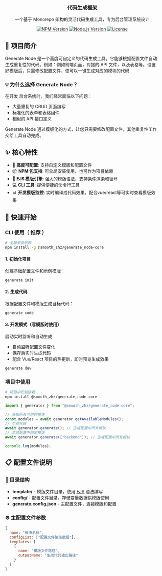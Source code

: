 <div align="center">
  <h3>代码生成框架</h3>
  <p>一个基于 Monorepo 架构的灵活代码生成工具，专为后台管理系统设计</p>
  
  [![NPM Version](https://img.shields.io/npm/v/@smooth_zhz/generate_node-core)](https://www.npmjs.com/package/@smooth_zhz/generate_node-core)
  [![Node.js Version](https://img.shields.io/node/v/@smooth_zhz/generate_node-core)](https://nodejs.org)
  [![License](https://img.shields.io/npm/l/@smooth_zhz/generate_node-core)](LICENSE)
</div>

## 📖 项目简介

Generate Node 是一个高度可自定义的代码生成工具。它能够根据配置文件自动生成重复性的代码。例如：例如前端页面，对接的 API 文件，以及表格等。设置好模版后，只需修改配置文件，便可以一键生成对应的模块的代码

### 💡 为什么选择 Generate Node？

在开发 后台系统时，我们经常面临以下问题：

- 大量重复的 CRUD 页面编写
- 标准化的表单和表格组件
- 相似的 API 接口定义

Generate Node 通过模版化的方式，让您只需要修改配置文件，其他重复性工作交给工具自动完成。

## ✨ 核心特性

- 🔧 **高度可配置**: 支持自定义模版和配置文件
- 📦 **NPM 包支持**: 可全局安装使用，也可作为项目依赖
- 🎨 **EJS 模版引擎**: 强大的模版语法，支持条件渲染和循环
- 💻 **CLI 工具**: 提供便捷的命令行工具
- 📊 **开发模版监控**: 实时编译成代码效果，配合vue/react等可实时查看模版效果

## 🚀 快速开始

### CLI 使用（ 推荐 ）

```bash
# 全局安装依赖
npm install -g @smooth_zhz/generate_node-core
```

#### 1. 初始化项目

创建基础配置文件和示例模版：

```bash
generate init
```

#### 2. 生成代码

根据配置文件和模版生成目标代码：

```bash
generate code
```

#### 3. 开发模式（写模版时使用）

启动实时监听和自动生成

- 自动监听配置文件变化
- 保存后实时生成代码
- 配合 Vue/React 项目的热更新，即时预览生成效果

```bash
generate dev
```

### 项目中使用

```bash
# 项目中安装依赖
npm install @smooth_zhz/generate_node-core
```

```js
import { generator } from "@smooth_zhz/generate_node-core";

// 获取所有可用的模块
const modules = await generator.getAvailableModules();
// 生成代码
await generator.generate(); // 生成配置中所有模块
// 生成配置中指定模块
await generator.generate(["backend"]); // 生成配置中所有模块

console.log(modules);
```

## 📋 配置文件说明

### 📁 目录结构

- **template/** - 模版文件目录，使用 [EJS](https://ejs.bootcss.com/#promo) 语法编写
- **config/** - 配置文件目录，存储变量数据供模版使用
- **generate.config.json** - 主配置文件，连接模版和配置

### ⚙️ 主配置文件参数

```javascript
{
  name: "模块名称",
  configList: ["配置文件路径数组"],
  templates: [
    {
      name: "模版文件路径",
      outputName: "生成代码输出路径"
    }
  ]
}
```
